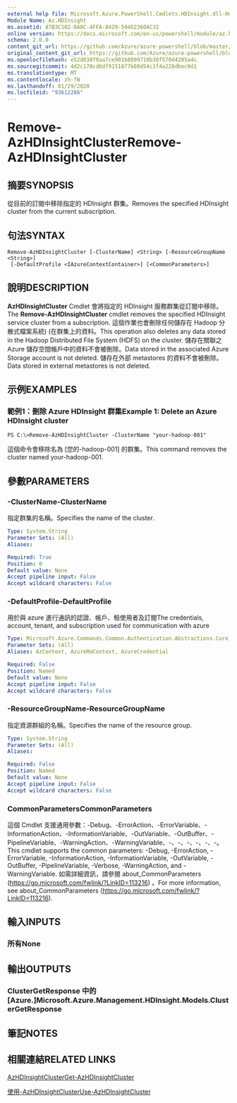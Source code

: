 ```yaml
---
external help file: Microsoft.Azure.PowerShell.Cmdlets.HDInsight.dll-Help.xml
Module Name: Az.HDInsight
ms.assetid: 87B3C102-0A8C-4FFA-8429-594D2360AC32
online version: https://docs.microsoft.com/en-us/powershell/module/az.hdinsight/remove-azhdinsightcluster
schema: 2.0.0
content_git_url: https://github.com/Azure/azure-powershell/blob/master/src/HDInsight/HDInsight/help/Remove-AzHDInsightCluster.md
original_content_git_url: https://github.com/Azure/azure-powershell/blob/master/src/HDInsight/HDInsight/help/Remove-AzHDInsightCluster.md
ms.openlocfilehash: e52d838f0aa7ce901b8099710b38f570d4285a4c
ms.sourcegitcommit: 4d2c178cd6df9151877b08d54c1f4a228dbec9d1
ms.translationtype: MT
ms.contentlocale: zh-TW
ms.lasthandoff: 01/29/2020
ms.locfileid: "93612286"
---
```

# <span data-ttu-id="7f1eb-101">Remove-AzHDInsightCluster</span><span class="sxs-lookup"><span data-stu-id="7f1eb-101">Remove-AzHDInsightCluster</span></span>

## <span data-ttu-id="7f1eb-102">摘要</span><span class="sxs-lookup"><span data-stu-id="7f1eb-102">SYNOPSIS</span></span>
<span data-ttu-id="7f1eb-103">從目前的訂閱中移除指定的 HDInsight 群集。</span><span class="sxs-lookup"><span data-stu-id="7f1eb-103">Removes the specified HDInsight cluster from the current subscription.</span></span>

## <span data-ttu-id="7f1eb-104">句法</span><span class="sxs-lookup"><span data-stu-id="7f1eb-104">SYNTAX</span></span>

```
Remove-AzHDInsightCluster [-ClusterName] <String> [-ResourceGroupName <String>]
 [-DefaultProfile <IAzureContextContainer>] [<CommonParameters>]
```

## <span data-ttu-id="7f1eb-105">說明</span><span class="sxs-lookup"><span data-stu-id="7f1eb-105">DESCRIPTION</span></span>
<span data-ttu-id="7f1eb-106">**AzHDInsightCluster** Cmdlet 會將指定的 HDInsight 服務群集從訂閱中移除。</span><span class="sxs-lookup"><span data-stu-id="7f1eb-106">The **Remove-AzHDInsightCluster** cmdlet removes the specified HDInsight service cluster from a subscription.</span></span>
<span data-ttu-id="7f1eb-107">這個作業也會刪除任何儲存在 Hadoop 分散式檔案系統)  (在群集上的資料。</span><span class="sxs-lookup"><span data-stu-id="7f1eb-107">This operation also deletes any data stored in the Hadoop Distributed File System (HDFS) on the cluster.</span></span>
<span data-ttu-id="7f1eb-108">儲存在關聯之 Azure 儲存空間帳戶中的資料不會被刪除。</span><span class="sxs-lookup"><span data-stu-id="7f1eb-108">Data stored in the associated Azure Storage account is not deleted.</span></span>
<span data-ttu-id="7f1eb-109">儲存在外部 metastores 的資料不會被刪除。</span><span class="sxs-lookup"><span data-stu-id="7f1eb-109">Data stored in external metastores is not deleted.</span></span>

## <span data-ttu-id="7f1eb-110">示例</span><span class="sxs-lookup"><span data-stu-id="7f1eb-110">EXAMPLES</span></span>

### <span data-ttu-id="7f1eb-111">範例1：刪除 Azure HDInsight 群集</span><span class="sxs-lookup"><span data-stu-id="7f1eb-111">Example 1: Delete an Azure HDInsight cluster</span></span>
```
PS C:\>Remove-AzHDInsightCluster -ClusterName "your-hadoop-001"
```

<span data-ttu-id="7f1eb-112">這個命令會移除名為 [您的-hadoop-001] 的群集。</span><span class="sxs-lookup"><span data-stu-id="7f1eb-112">This command removes the cluster named your-hadoop-001.</span></span>

## <span data-ttu-id="7f1eb-113">參數</span><span class="sxs-lookup"><span data-stu-id="7f1eb-113">PARAMETERS</span></span>

### <span data-ttu-id="7f1eb-114">-ClusterName</span><span class="sxs-lookup"><span data-stu-id="7f1eb-114">-ClusterName</span></span>
<span data-ttu-id="7f1eb-115">指定群集的名稱。</span><span class="sxs-lookup"><span data-stu-id="7f1eb-115">Specifies the name of the cluster.</span></span>

```yaml
Type: System.String
Parameter Sets: (All)
Aliases:

Required: True
Position: 0
Default value: None
Accept pipeline input: False
Accept wildcard characters: False
```

### <span data-ttu-id="7f1eb-116">-DefaultProfile</span><span class="sxs-lookup"><span data-stu-id="7f1eb-116">-DefaultProfile</span></span>
<span data-ttu-id="7f1eb-117">用於與 azure 進行通訊的認證、帳戶、租使用者及訂閱</span><span class="sxs-lookup"><span data-stu-id="7f1eb-117">The credentials, account, tenant, and subscription used for communication with azure</span></span>

```yaml
Type: Microsoft.Azure.Commands.Common.Authentication.Abstractions.Core.IAzureContextContainer
Parameter Sets: (All)
Aliases: AzContext, AzureRmContext, AzureCredential

Required: False
Position: Named
Default value: None
Accept pipeline input: False
Accept wildcard characters: False
```

### <span data-ttu-id="7f1eb-118">-ResourceGroupName</span><span class="sxs-lookup"><span data-stu-id="7f1eb-118">-ResourceGroupName</span></span>
<span data-ttu-id="7f1eb-119">指定資源群組的名稱。</span><span class="sxs-lookup"><span data-stu-id="7f1eb-119">Specifies the name of the resource group.</span></span>

```yaml
Type: System.String
Parameter Sets: (All)
Aliases:

Required: False
Position: Named
Default value: None
Accept pipeline input: False
Accept wildcard characters: False
```

### <span data-ttu-id="7f1eb-120">CommonParameters</span><span class="sxs-lookup"><span data-stu-id="7f1eb-120">CommonParameters</span></span>
<span data-ttu-id="7f1eb-121">這個 Cmdlet 支援通用參數：-Debug、-ErrorAction、-ErrorVariable、-InformationAction、-InformationVariable、-OutVariable、-OutBuffer、-PipelineVariable、-WarningAction、-WarningVariable、-、-、-、-、-、-。</span><span class="sxs-lookup"><span data-stu-id="7f1eb-121">This cmdlet supports the common parameters: -Debug, -ErrorAction, -ErrorVariable, -InformationAction, -InformationVariable, -OutVariable, -OutBuffer, -PipelineVariable, -Verbose, -WarningAction, and -WarningVariable.</span></span> <span data-ttu-id="7f1eb-122">如需詳細資訊，請參閱 about_CommonParameters (https://go.microsoft.com/fwlink/?LinkID=113216) 。</span><span class="sxs-lookup"><span data-stu-id="7f1eb-122">For more information, see about_CommonParameters (https://go.microsoft.com/fwlink/?LinkID=113216).</span></span>

## <span data-ttu-id="7f1eb-123">輸入</span><span class="sxs-lookup"><span data-stu-id="7f1eb-123">INPUTS</span></span>

### <span data-ttu-id="7f1eb-124">所有</span><span class="sxs-lookup"><span data-stu-id="7f1eb-124">None</span></span>

## <span data-ttu-id="7f1eb-125">輸出</span><span class="sxs-lookup"><span data-stu-id="7f1eb-125">OUTPUTS</span></span>

### <span data-ttu-id="7f1eb-126">ClusterGetResponse 中的 [Azure.]</span><span class="sxs-lookup"><span data-stu-id="7f1eb-126">Microsoft.Azure.Management.HDInsight.Models.ClusterGetResponse</span></span>

## <span data-ttu-id="7f1eb-127">筆記</span><span class="sxs-lookup"><span data-stu-id="7f1eb-127">NOTES</span></span>

## <span data-ttu-id="7f1eb-128">相關連結</span><span class="sxs-lookup"><span data-stu-id="7f1eb-128">RELATED LINKS</span></span>

[<span data-ttu-id="7f1eb-129">AzHDInsightCluster</span><span class="sxs-lookup"><span data-stu-id="7f1eb-129">Get-AzHDInsightCluster</span></span>](./Get-AzHDInsightCluster.md)

[<span data-ttu-id="7f1eb-130">使用-AzHDInsightCluster</span><span class="sxs-lookup"><span data-stu-id="7f1eb-130">Use-AzHDInsightCluster</span></span>](./Use-AzHDInsightCluster.md)


